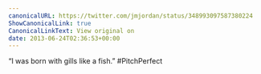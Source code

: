 ```yaml
---
canonicalURL: https://twitter.com/jmjordan/status/348993097587380224
ShowCanonicalLink: true
CanonicalLinkText: View original on
date: 2013-06-24T02:36:53+00:00
---
```

“I was born with gills like a fish.” #PitchPerfect